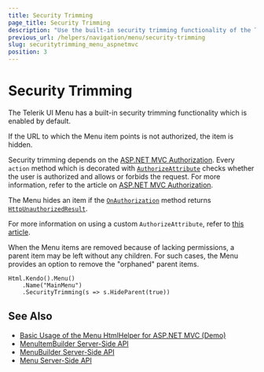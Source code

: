 ```yaml
---
title: Security Trimming
page_title: Security Trimming
description: "Use the built-in security trimming functionality of the Telerik UI Menu HtmlHelper for ASP.NET MVC."
previous_url: /helpers/navigation/menu/security-trimming
slug: securitytrimming_menu_aspnetmvc
position: 3
---
```


# Security Trimming

The Telerik UI Menu has a built-in security trimming functionality which is enabled by default.

If the URL to which the Menu item points is not authorized, the item is hidden.

Security trimming depends on the [ASP.NET MVC Authorization](http://www.asp.net/mvc/tutorials/mvc-music-store/mvc-music-store-part-7). Every `action` method which is decorated with [`AuthorizeAttribute`](http://msdn.microsoft.com/en-us/library/system.web.mvc.authorizeattribute.aspx) checks whether the user is authorized and allows or forbids the request. For more information, refer to the article on [ASP.NET MVC Authorization](http://weblogs.asp.net/jgalloway/archive/2011/04/28/looking-at-how-asp-net-mvc-authorize-interacts-with-asp-net-forms-authorization.aspx).

The Menu hides an item if the [`OnAuthorization`](http://msdn.microsoft.com/en-us/library/system.web.mvc.authorizeattribute.onauthorization.aspx) method returns
[`HttpUnauthorizedResult`](http://msdn.microsoft.com/en-us/library/system.web.mvc.httpunauthorizedresult.aspx).

For more information on using a custom `AuthorizeAttribute`, refer to [this article](https://github.com/telerik/kendo-examples-asp-net-mvc/tree/master/kendo-menu-with-custom-authorization-attribute).

When the Menu items are removed because of lacking permissions, a parent item may be left without any children. For such cases, the Menu provides an option to remove the "orphaned" parent items.

    Html.Kendo().Menu()
        .Name("MainMenu")
        .SecurityTrimming(s => s.HideParent(true))

## See Also

* [Basic Usage of the Menu HtmlHelper for ASP.NET MVC (Demo)](https://demos.telerik.com/aspnet-mvc/menu)
* [MenuItemBuilder Server-Side API](http://docs.telerik.com/aspnet-mvc/api/Kendo.Mvc.UI.Fluent/MenuItemBuilder)
* [MenuBuilder Server-Side API](http://docs.telerik.com/aspnet-mvc/api/Kendo.Mvc.UI.Fluent/MenuBuilder)
* [Menu Server-Side API](/api/menu)
